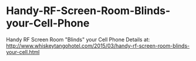 # Handy-RF-Screen-Room-Blinds-your-Cell-Phone
Handy RF Screen Room "Blinds" your Cell Phone
Details at:
http://www.whiskeytangohotel.com/2015/03/handy-rf-screen-room-blinds-your-cell.html
